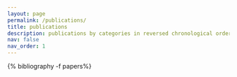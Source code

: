 ```yaml
---
layout: page
permalink: /publications/
title: publications
description: publications by categories in reversed chronological order. generated by jekyll-scholar.
nav: false
nav_order: 1
---
```


<!-- _pages/publications.md -->

<!-- Bibsearch Feature -->

<div class="publications">

{% bibliography -f papers%}

</div>
